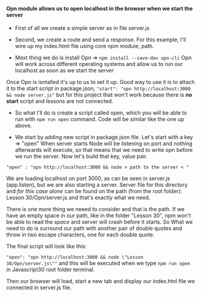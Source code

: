 
#### Opn module allows us to open localhost in the browser when we start the server

* First of all we create a simple server as in file server.js

* Second, we create a route and send a response. For this example, I'll wire up my index.html file using core npm module, path.

* Mext thing we do is install Opn => ``` npm install --save-dev opn-cli ```
Opn will work across different operating systems and allow us to run our localhost as soon as we start the server


Once Opn is isntalled it's up to us to set it up. Good way to use it is to attach it to the start script in package.json,
``` "start": "opn http://localhost:3000 && node server.js" ```
but for this project that won't work because there is **no start** script and lessons are not connected.

* So what I'll do is create a script called open, which you will be able to run with ``` npm run open ``` command.
Code will be similar like the one up above. 

* We start by adding new script in package.json file. Let's start with a key => "open" 
When server starts Node will be listening on port and nothing afterwards will execute, so that means that we need to write
opn before we run the server. Now let's build that key, value pair.

``` "open" : "opn http://localhost:3000 && node > path to the server < " ```

We are loading localhost on port 3000, as can be seen in server.js (app.listen), but we are also starting a server.
Server file for this directory and *for this case alone* can be found on the path (from the root folder):
Lesson 30/Opn/server.js and that's exactly what we need.


There is one more thing we neeed to consider and that is the path. If we have an  empty space in our path, like in the folder
"Lesson 30", npm won't be able to read the *space* and server will crash before it starts.
So What we need to do is surround our path with another pair of double quotes and throw in two escape characters,
one for each double quote.

The final script will look like this:

``` "open": "opn http://localhost:3000 && node \"Lesson 30/Opn/server.js\"" ```
and this will be executed when we type 
``` npm run open ```
in Javascript30 root folder terminal.

Then our browser will load, start a new tab and display our index.htnl file we connected in server.js file.
